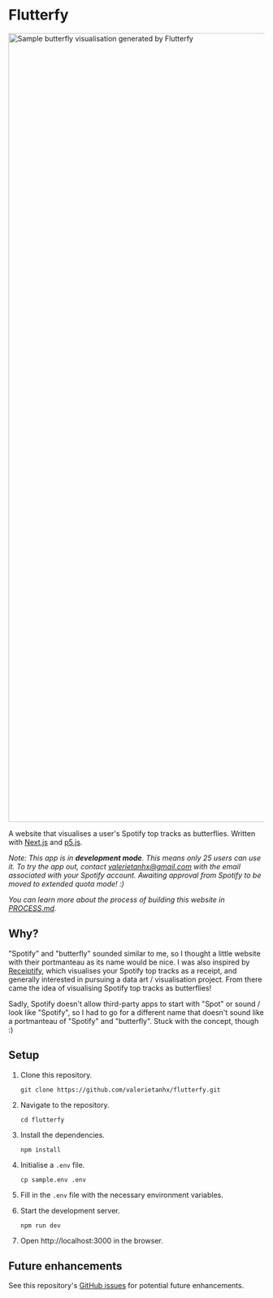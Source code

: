 # Flutterfy

<img width="1552" alt="Sample butterfly visualisation generated by Flutterfy" src="https://github.com/valerietanhx/flutterfy/assets/110474344/0652462a-312c-4394-b5f2-1a637c1ef7bf">

A website that visualises a user's Spotify top tracks as butterflies. Written with [Next.js](https://nextjs.org/) and [p5.js](https://p5js.org/).

_Note: This app is in **development mode**. This means only 25 users can use it. To try the app out, contact [valerietanhx@gmail.com](mailto:valerietanhx@gmail.com) with the email associated with your Spotify account. Awaiting approval from Spotify to be moved to extended quota mode! :)_

_You can learn more about the process of building this website in [PROCESS.md](PROCESS.md)._

## Why?

"Spotify" and "butterfly" sounded similar to me, so I thought a little website with their portmanteau as its name would be nice. I was also inspired by [Receiptify](https://receiptify.herokuapp.com/), which visualises your Spotify top tracks as a receipt, and generally interested in pursuing a data art / visualisation project. From there came the idea of visualising Spotify top tracks as butterflies!

Sadly, Spotify doesn't allow third-party apps to start with "Spot" or sound / look like "Spotify", so I had to go for a different name that doesn't sound like a portmanteau of "Spotify" and "butterfly". Stuck with the concept, though :)

## Setup

1. Clone this repository.

   ```shell
   git clone https://github.com/valerietanhx/flutterfy.git
   ```

2. Navigate to the repository.

   ```shell
   cd flutterfy
   ```

3. Install the dependencies.

   ```shell
   npm install
   ```

4. Initialise a `.env` file.

   ```shell
   cp sample.env .env
   ```

5. Fill in the `.env` file with the necessary environment variables.

6. Start the development server.

   ```shell
   npm run dev
   ```

7. Open http://localhost:3000 in the browser.

## Future enhancements

See this repository's [GitHub issues](https://github.com/valerietanhx/flutterfy/issues) for potential future enhancements.
